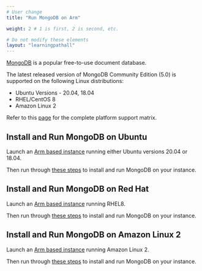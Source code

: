 ```yaml
---
# User change
title: "Run MongoDB on Arm"

weight: 2 # 1 is first, 2 is second, etc.

# Do not modify these elements
layout: "learningpathall"
---
```

[MongoDB](https://www.mongodb.com/) is a popular free-to-use document database.

The latest released version of MongoDB Community Edition (5.0) is supported on the following Linux distributions:

* Ubuntu Versions - 20.04, 18.04
* RHEL/CentOS 8
* Amazon Linux 2

Refer to this [page](https://www.mongodb.com/docs/manual/administration/production-notes/#platform-support-matrix) for the complete platform support matrix.

## Install and Run MongoDB on Ubuntu

Launch an [Arm based instance](/learning-paths/server-and-cloud/csp/) running either Ubuntu versions 20.04 or 18.04.

Then run through [these steps](https://www.mongodb.com/docs/manual/tutorial/install-mongodb-on-ubuntu/) to install and run MongoDB on your instance.

## Install and Run MongoDB on Red Hat

Launch an [Arm based instance](/learning-paths/server-and-cloud/csp/) running RHEL8.

Then run through [these steps](https://www.mongodb.com/docs/manual/tutorial/install-mongodb-on-red-hat/) to install and run MongoDB on your instance.

## Install and Run MongoDB on Amazon Linux 2

Launch an [Arm based instance](/learning-paths/server-and-cloud/csp/) running Amazon Linux 2.

Then run through [these steps](https://www.mongodb.com/docs/manual/tutorial/install-mongodb-on-amazon/) to install and run MongoDB on your instance.
